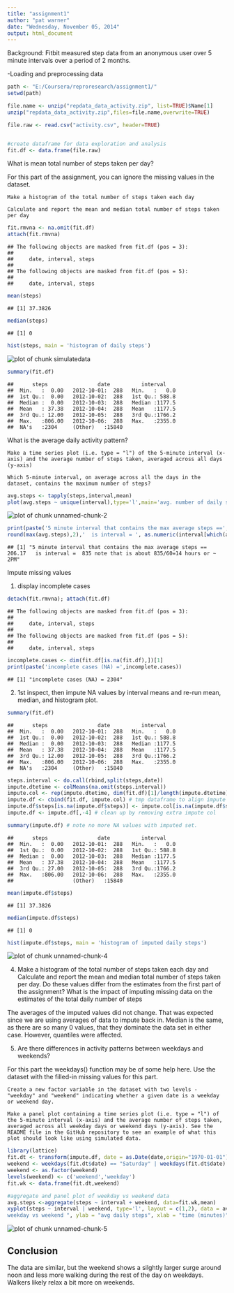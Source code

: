 ```yaml
---
title: "assignment1"
author: "pat warner"
date: "Wednesday, November 05, 2014"
output: html_document
---
```

Background: Fitbit measured step data from an anonymous user over 5 minute intervals over a period of 2 months.

-Loading and preprocessing data

```r
path <- "E:/Coursera/reproresearch/assignment1/"
setwd(path)

file.name <- unzip("repdata_data_activity.zip", list=TRUE)$Name[1]
unzip("repdata_data_activity.zip",files=file.name,overwrite=TRUE)

file.raw <- read.csv("activity.csv", header=TRUE)


#create dataframe for data exploration and analysis
fit.df <- data.frame(file.raw)
```

What is mean total number of steps taken per day?

For this part of the assignment, you can ignore the missing values in the dataset.

    Make a histogram of the total number of steps taken each day

    Calculate and report the mean and median total number of steps taken per day



```r
fit.rmvna <- na.omit(fit.df)
attach(fit.rmvna)
```

```
## The following objects are masked from fit.df (pos = 3):
## 
##     date, interval, steps
## 
## The following objects are masked from fit.df (pos = 5):
## 
##     date, interval, steps
```

```r
mean(steps)
```

```
## [1] 37.3826
```

```r
median(steps)
```

```
## [1] 0
```

```r
hist(steps, main = 'histogram of daily steps')
```

![plot of chunk simulatedata](figure/simulatedata-1.png) 

```r
summary(fit.df)
```

```
##      steps                date          interval     
##  Min.   :  0.00   2012-10-01:  288   Min.   :   0.0  
##  1st Qu.:  0.00   2012-10-02:  288   1st Qu.: 588.8  
##  Median :  0.00   2012-10-03:  288   Median :1177.5  
##  Mean   : 37.38   2012-10-04:  288   Mean   :1177.5  
##  3rd Qu.: 12.00   2012-10-05:  288   3rd Qu.:1766.2  
##  Max.   :806.00   2012-10-06:  288   Max.   :2355.0  
##  NA's   :2304     (Other)   :15840
```

What is the average daily activity pattern?

    Make a time series plot (i.e. type = "l") of the 5-minute interval (x-axis) and the average number of steps taken, averaged across all days (y-axis)

    Which 5-minute interval, on average across all the days in the dataset, contains the maximum number of steps?


```r
avg.steps <- tapply(steps,interval,mean)
plot(avg.steps ~ unique(interval),type='l',main='avg. number of daily steps vs. time of day',ylab='avg daily steps', xlab='time (minutes)')
```

![plot of chunk unnamed-chunk-2](figure/unnamed-chunk-2-1.png) 

```r
print(paste('5 minute interval that contains the max average steps ==',
round(max(avg.steps),2),'  is interval = ', as.numeric(interval[which(avg.steps==max(avg.steps))]), "note that is about 835/60=14 hours or ~ 2PM"))
```

```
## [1] "5 minute interval that contains the max average steps == 206.17   is interval =  835 note that is about 835/60=14 hours or ~ 2PM"
```
Impute missing values

1) display incomplete cases

```r
detach(fit.rmvna); attach(fit.df)
```

```
## The following objects are masked from fit.df (pos = 3):
## 
##     date, interval, steps
## 
## The following objects are masked from fit.df (pos = 5):
## 
##     date, interval, steps
```

```r
incomplete.cases <- dim(fit.df[is.na(fit.df),])[1]
print(paste('incomplete cases (NA) =',incomplete.cases))
```

```
## [1] "incomplete cases (NA) = 2304"
```
2) 1st inspect, then impute NA values by interval means and re-run mean, median, and histogram plot.

```r
summary(fit.df)
```

```
##      steps                date          interval     
##  Min.   :  0.00   2012-10-01:  288   Min.   :   0.0  
##  1st Qu.:  0.00   2012-10-02:  288   1st Qu.: 588.8  
##  Median :  0.00   2012-10-03:  288   Median :1177.5  
##  Mean   : 37.38   2012-10-04:  288   Mean   :1177.5  
##  3rd Qu.: 12.00   2012-10-05:  288   3rd Qu.:1766.2  
##  Max.   :806.00   2012-10-06:  288   Max.   :2355.0  
##  NA's   :2304     (Other)   :15840
```

```r
steps.interval <- do.call(rbind,split(steps,date))
impute.dtetime <- colMeans(na.omit(steps.interval))
impute.col <- rep(impute.dtetime, dim(fit.df)[1]/length(impute.dtetime))
impute.df <- cbind(fit.df, impute.col) # tmp dataframe to align impute data
impute.df$steps[is.na(impute.df$steps)] <- impute.col[is.na(impute.df$steps)] # replace NAs with imputed time values
impute.df <- impute.df[,-4] # clean up by removing extra impute col

summary(impute.df) # note no more NA values with imputed set.
```

```
##      steps                date          interval     
##  Min.   :  0.00   2012-10-01:  288   Min.   :   0.0  
##  1st Qu.:  0.00   2012-10-02:  288   1st Qu.: 588.8  
##  Median :  0.00   2012-10-03:  288   Median :1177.5  
##  Mean   : 37.38   2012-10-04:  288   Mean   :1177.5  
##  3rd Qu.: 27.00   2012-10-05:  288   3rd Qu.:1766.2  
##  Max.   :806.00   2012-10-06:  288   Max.   :2355.0  
##                   (Other)   :15840
```

```r
mean(impute.df$steps)
```

```
## [1] 37.3826
```

```r
median(impute.df$steps)
```

```
## [1] 0
```

```r
hist(impute.df$steps, main = 'histogram of imputed daily steps')
```

![plot of chunk unnamed-chunk-4](figure/unnamed-chunk-4-1.png) 

4) Make a histogram of the total number of steps taken each day and Calculate and report the mean and median total number of steps taken per day. Do these values differ from the estimates from the first part of the assignment? What is the impact of imputing missing data on the estimates of the total daily number of steps

The averages of the imputed values did not change. That was expected since we are using averages of data to impute back in. Median is the same, as there are so many 0 values, that they dominate the data set in either case.  However, quantiles were affected.


5) Are there differences in activity patterns between weekdays and weekends?

For this part the weekdays() function may be of some help here. Use the dataset with the filled-in missing values for this part.

    Create a new factor variable in the dataset with two levels - "weekday" and "weekend" indicating whether a given date is a weekday or weekend day.

    Make a panel plot containing a time series plot (i.e. type = "l") of the 5-minute interval (x-axis) and the average number of steps taken, averaged across all weekday days or weekend days (y-axis). See the README file in the GitHub repository to see an example of what this plot should look like using simulated data.
    

```r
library(lattice)
fit.dt <- transform(impute.df, date = as.Date(date,origin="1970-01-01"))
weekend <- weekdays(fit.dt$date) == "Saturday" | weekdays(fit.dt$date) == "Sunday"
weekend <- as.factor(weekend)
levels(weekend) <- c('weekend','weekday')
fit.wk <- data.frame(fit.dt,weekend)

#aggregate and panel plot of weekday vs weekend data
avg.steps <-aggregate(steps ~ interval + weekend, data=fit.wk,mean)
xyplot(steps ~ interval | weekend, type='l', layout = c(1,2), data = avg.steps, main = "plot of avg daily steps vs time (5 minute sample) interval - 
weekday vs weekend ", ylab = "avg daily steps", xlab = "time (minutes)")
```

![plot of chunk unnamed-chunk-5](figure/unnamed-chunk-5-1.png) 
    
## Conclusion
The data are similar, but the weekend shows a silghtly larger surge around noon and less more walking during the rest of the day on weekdays. Walkers likely relax a bit more on weekends.


